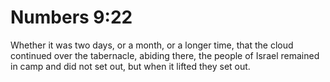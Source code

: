 # Numbers 9:22

Whether it was two days, or a month, or a longer time, that the cloud continued over the tabernacle, abiding there, the people of Israel remained in camp and did not set out, but when it lifted they set out.
